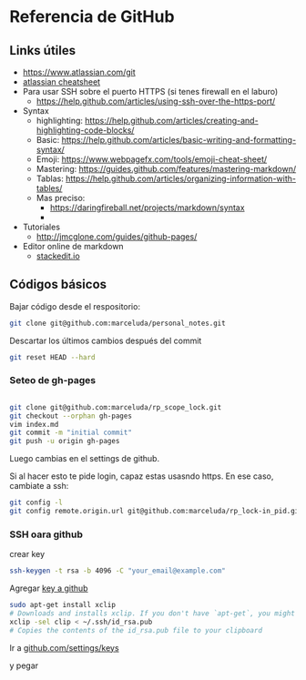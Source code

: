 # Referencia de GitHub

## Links útiles

- https://www.atlassian.com/git
- [atlassian cheatsheet](atlassian-git-cheatsheet.pdf)
- Para usar SSH sobre el puerto HTTPS (si tenes firewall en el laburo)
  - https://help.github.com/articles/using-ssh-over-the-https-port/
- Syntax
  - highlighting: https://help.github.com/articles/creating-and-highlighting-code-blocks/
  - Basic: https://help.github.com/articles/basic-writing-and-formatting-syntax/
  - Emoji: https://www.webpagefx.com/tools/emoji-cheat-sheet/
  - Mastering: https://guides.github.com/features/mastering-markdown/
  - Tablas: https://help.github.com/articles/organizing-information-with-tables/
  - Mas preciso:
    - https://daringfireball.net/projects/markdown/syntax
    -
- Tutoriales
  - http://jmcglone.com/guides/github-pages/
- Editor online de markdown
  - [stackedit.io](https://stackedit.io/editor#fnref:footnote)



## Códigos básicos
Bajar código desde el respositorio:

```bash
git clone git@github.com:marceluda/personal_notes.git
```
Descartar los últimos cambios después del commit

```bash
git reset HEAD --hard
```


### Seteo de gh-pages
```bash

git clone git@github.com:marceluda/rp_scope_lock.git
git checkout --orphan gh-pages
vim index.md
git commit -m "initial commit"
git push -u origin gh-pages
```

Luego cambias en el settings de github.

Si al hacer esto te pide login, capaz estas usasndo https. En ese caso, cambiate a ssh:
```bash
git config -l
git config remote.origin.url git@github.com:marceluda/rp_lock-in_pid.git
```


### SSH oara github
crear key

```bash
ssh-keygen -t rsa -b 4096 -C "your_email@example.com"
```

Agregar [key a github](https://help.github.com/articles/adding-a-new-ssh-key-to-your-github-account/)

```bash
sudo apt-get install xclip
# Downloads and installs xclip. If you don't have `apt-get`, you might need to use another installer (like `yum`)
xclip -sel clip < ~/.ssh/id_rsa.pub
# Copies the contents of the id_rsa.pub file to your clipboard
```
Ir a [github.com/settings/keys](https://github.com/settings/keys)

y pegar

